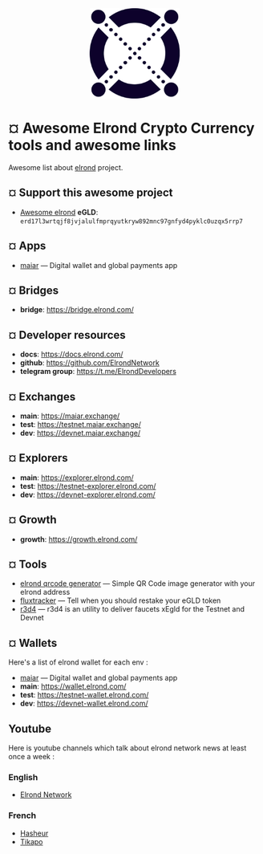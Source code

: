 <div align="center">
	<img width="180" height="180" src="media/elrond-egld-logo.png" alt="Elrond">
</div>

# ¤ Awesome Elrond Crypto Currency tools and awesome links

Awesome list about [elrond](https://elrond.com/) project.

## ¤ Support this awesome project

- [Awesome elrond](http://qrcodegen.eu/?text=erd17l3wrtqjf8jvjalulfmprqyutkryw892mnc97gnfyd4pyklc0uzqx5rrp7) **eGLD**: `erd17l3wrtqjf8jvjalulfmprqyutkryw892mnc97gnfyd4pyklc0uzqx5rrp7`

## ¤ Apps

- [maiar](http://get.maiar.com/brcoqsch41) — Digital wallet and global payments app

## ¤ Bridges

- **bridge**: https://bridge.elrond.com/

## ¤ Developer resources

- **docs**: https://docs.elrond.com/
- **github**: https://github.com/ElrondNetwork
- **telegram group**: https://t.me/ElrondDevelopers

## ¤ Exchanges

- **main**: https://maiar.exchange/
- **test**: https://testnet.maiar.exchange/
- **dev**: https://devnet.maiar.exchange/

## ¤ Explorers

- **main**: https://explorer.elrond.com/
- **test**: https://testnet-explorer.elrond.com/
- **dev**: https://devnet-explorer.elrond.com/

## ¤ Growth

- **growth**: https://growth.elrond.com/

## ¤ Tools

- [elrond qrcode generator](http://qrcodegen.eu/?text=erd17l3wrtqjf8jvjalulfmprqyutkryw892mnc97gnfyd4pyklc0uzqx5rrp7) — Simple QR Code image generator with your elrond address
- [fluxtracker](https://fluxtracker.fr/) — Tell when you should restake your eGLD token
- [r3d4](https://r3d4.fr/elrond/testnet/index.php) — r3d4 is an utility to deliver faucets xEgld for the Testnet and Devnet

## ¤ Wallets

Here's a list of elrond wallet for each env :

- [maiar](http://get.maiar.com/brcoqsch41) — Digital wallet and global payments app
- **main**: https://wallet.elrond.com/
- **test**: https://testnet-wallet.elrond.com/
- **dev**: https://devnet-wallet.elrond.com/

## Youtube

Here is youtube channels which talk about elrond network news at least once a week :

### English
- [Elrond Network](https://www.youtube.com/channel/UCRLKQHcjuWW_-JOZ-DqQTXw)

### French
- [Hasheur](https://www.youtube.com/c/Hasheur)
- [Tikapo](https://www.youtube.com/c/Tikapo)
